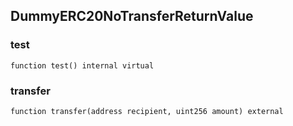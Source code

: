 ## DummyERC20NoTransferReturnValue

### test

```solidity
function test() internal virtual
```

### transfer

```solidity
function transfer(address recipient, uint256 amount) external
```

